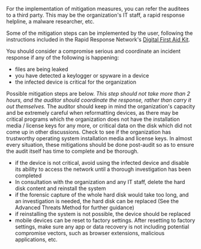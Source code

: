 

For the implementation of mitigation measures, you can refer the auditees to a third party. This may be the organization's IT staff, a rapid response helpline, a malware researcher, etc.

Some of the mitigation steps can be implemented by the user, following the instructions included in the Rapid Response Network's [Digital First Aid Kit](https://rarenet.github.io/DFAK/en/Malware/).

You should consider a compromise serious and coordinate an incident response if any of the following is happening:

- files are being leaked
- you have detected a keylogger or spyware in a device
- the infected device is critical for the organization

Possible mitigation steps are below. *This step should not take more than 2 hours, and the auditor should coordinate the response, rather than carry it out themselves.* The auditor should keep in mind the organization's capacity and be extremely careful when reformatting devices, as there may be critical programs which the organization does not have the installation media / license keys for any more, or critical data on the disk which did not come up in other discussions. Check to see if the organization has trustworthy operating system installation media and license keys. In almost every situation, these mitigations should be done post-audit so as to ensure the audit itself has time to complete and be thorough.

- if the device is not critical, avoid using the infected device and disable its ability to access the network until a thorough investigation has been completed
- In consultation with the organization and any IT staff, delete the hard disk content and reinstall the system
- if the forensic capture of the whole hard disk would take too long, and an investigation is needed, the hard disk can be replaced (See the Advanced Threats Method for further guidance)
- if reinstalling the system is not possible, the device should be replaced
- mobile devices can be reset to factory settings. After resetting to factory settings, make sure any app or data recovery is not including potential compromise vectors, such as browser extensions, malicious applications, etc.
